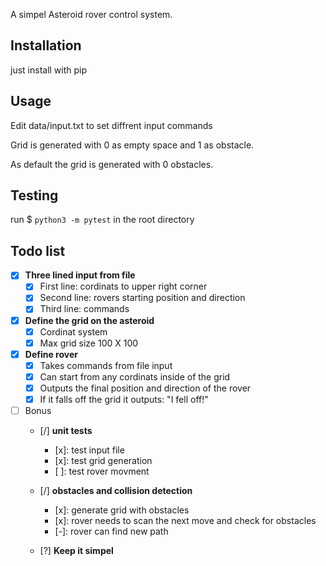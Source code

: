 
A simpel Asteroid rover control system.

## Installation

just install with pip


## Usage

Edit data/input.txt to set diffrent input commands

Grid is generated with 0 as empty space and 1 as obstacle.

As default the grid is generated with 0 obstacles.

## Testing

run $ `python3 -m pytest` in the root directory

## Todo list


- [x] **Three lined input from file**
    - [x] First line: cordinats to upper right corner
    - [x] Second line: rovers starting position and direction
    - [x] Third line: commands
- [x] **Define the grid on the asteroid**
    - [x] Cordinat system
    - [x] Max grid size 100 X 100
- [x] **Define rover**
    - [x] Takes commands from file input
    - [x] Can start from any cordinats inside of the grid
    - [x] Outputs the final position and direction of the rover
    - [x] If it falls off the grid it outputs: "I fell off!"

- [ ] Bonus
    - [/] **unit tests**
        - [x]: test input file
        - [x]: test grid generation
        - [ ]: test rover movment
    - [/] **obstacles and collision detection**
        - [x]: generate grid with obstacles
        - [x]: rover needs to scan the next move and check for obstacles
        - [-]: rover can find new path

    - [?] **Keep it simpel**

